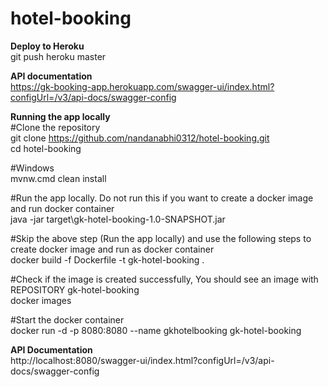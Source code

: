 # hotel-booking
<b>Deploy to Heroku</b><br>
git push heroku master

<b>API documentation</b><br>
https://gk-booking-app.herokuapp.com/swagger-ui/index.html?configUrl=/v3/api-docs/swagger-config

<b>Running the app locally</b><br>
#Clone the repository<br>
git clone https://github.com/nandanabhi0312/hotel-booking.git<br>
cd hotel-booking

#Windows<br>
mvnw.cmd clean install

#Run the app locally. Do not run this if you want to create a docker image and run docker container<br>
java -jar target\gk-hotel-booking-1.0-SNAPSHOT.jar

#Skip the above step (Run the app locally) and use the following steps to create docker image and run as docker container<br>
docker build -f Dockerfile -t gk-hotel-booking .

#Check if the image is created successfully, You should see an image with REPOSITORY gk-hotel-booking<br>
docker images

#Start the docker container<br>
docker run -d -p 8080:8080 --name gkhotelbooking gk-hotel-booking


<b>API Documentation</b><br>
http://localhost:8080/swagger-ui/index.html?configUrl=/v3/api-docs/swagger-config
